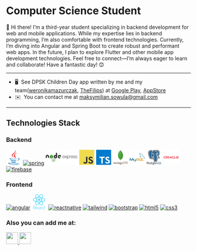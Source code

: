 <h1>Computer Science Student</h1>

👋 Hi there! I’m a third-year student specializing in backend development for web and mobile applications. While my expertise lies in backend programming, I’m also comfortable with frontend technologies. Currently, I’m diving into Angular and Spring Boot to create robust and performant web apps. In the future, I plan to explore Flutter and other mobile app development technologies. Feel free to connect—I’m always eager to learn and collaborate! Have a fantastic day! 😊
<hr />

*   🖥️  See DPSK Children Day app written by me and my team([weronikamazurczak](https://github.com/weronikamazurczak), [TheFilips](https://github.com/TheFilips)) at [Google Play](https://play.google.com/store/apps/details?id=com.dpsk.children.day), [AppStore](https://apps.apple.com/pl/app/dpsk/id6479719866)
*   ✉️  You can contact me at [maksymilian.sowula@gmail.com](mailto:maksymilian.sowula@gmail.com)

<hr />

## Technologies Stack

### Backend

<p>
    <a target="_blank" href="https://raw.githubusercontent.com/devicons/devicon/master/icons/java/java-original.svg"
        style="display: inline-block;">
        <img src="https://raw.githubusercontent.com/devicons/devicon/master/icons/java/java-original.svg" alt="java"
            width="42" height="42" 
        />
    </a>
    <a target="_blank" href="https://www.vectorlogo.zone/logos/springio/springio-icon.svg"
        style="display: inline-block;">
      <img src="https://www.vectorlogo.zone/logos/springio/springio-icon.svg"
            alt="spring" width="42" height="42" 
      />
    </a>
    <a target="_blank"
        href="https://raw.githubusercontent.com/devicons/devicon/master/icons/nodejs/nodejs-original-wordmark.svg"
        style="display: inline-block;">
      <img
            src="https://raw.githubusercontent.com/devicons/devicon/master/icons/nodejs/nodejs-original-wordmark.svg"
            alt="nodejs" width="42" height="42" 
      />
    </a>
    <a target="_blank"
        href="https://raw.githubusercontent.com/devicons/devicon/master/icons/express/express-original-wordmark.svg"
        style="display: inline-block;">
      <img
            src="https://raw.githubusercontent.com/devicons/devicon/master/icons/express/express-original-wordmark.svg"
            alt="express" width="42" height="42" 
      />
    </a>
    <a target="_blank"
        href="https://raw.githubusercontent.com/devicons/devicon/master/icons/javascript/javascript-original.svg"
        style="display: inline-block;">
      <img
            src="https://raw.githubusercontent.com/devicons/devicon/master/icons/javascript/javascript-original.svg"
            alt="javascript" width="42" height="42" 
      />
    </a>
    <a target="_blank"
        href="https://raw.githubusercontent.com/devicons/devicon/master/icons/typescript/typescript-original.svg"
        style="display: inline-block;">
      <img
            src="https://raw.githubusercontent.com/devicons/devicon/master/icons/typescript/typescript-original.svg"
            alt="typescript" width="42" height="42" 
      />
    </a>
    <a target="_blank" 
        href="https://raw.githubusercontent.com/devicons/devicon/master/icons/mongodb/mongodb-original-wordmark.svg"
        style="display: inline-block;">
      <img
            src="https://raw.githubusercontent.com/devicons/devicon/master/icons/mongodb/mongodb-original-wordmark.svg"
            alt="mongodb" width="42" height="42" 
      />
    </a>
    <a target="_blank"
        href="https://raw.githubusercontent.com/devicons/devicon/master/icons/mysql/mysql-original-wordmark.svg"
        style="display: inline-block;">
      <img
            src="https://raw.githubusercontent.com/devicons/devicon/master/icons/mysql/mysql-original-wordmark.svg"
            alt="mysql" width="42" height="42" 
      />
    </a>
    <a target="_blank"
        href="https://raw.githubusercontent.com/devicons/devicon/master/icons/postgresql/postgresql-original-wordmark.svg"
        style="display: inline-block;">
      <img
            src="https://raw.githubusercontent.com/devicons/devicon/master/icons/postgresql/postgresql-original-wordmark.svg"
            alt="postgresql" width="42" height="42" 
      />
    </a>
    <a target="_blank" href="https://raw.githubusercontent.com/devicons/devicon/master/icons/oracle/oracle-original.svg"
        style="display: inline-block;">
      <img
            src="https://raw.githubusercontent.com/devicons/devicon/master/icons/oracle/oracle-original.svg"
            alt="oracle" width="42" height="42" 
      />
    </a>
    <a target="_blank" href="https://www.vectorlogo.zone/logos/firebase/firebase-icon.svg"
        style="display: inline-block;">
      <img src="https://www.vectorlogo.zone/logos/firebase/firebase-icon.svg"
            alt="firebase" width="42" height="42" 
      />
    </a>
</p>
  
### Frontend

<p> 
  <a target="_blank" href="https://cdn.jsdelivr.net/gh/devicons/devicon@latest/icons/angular/angular-original.svg" style="display: inline-block;">
      <img
            src="https://cdn.jsdelivr.net/gh/devicons/devicon@latest/icons/angular/angular-original.svg" alt="angular" width="42" height="42" 
      />
    </a>
    <a target="_blank"
        href="https://raw.githubusercontent.com/devicons/devicon/master/icons/react/react-original-wordmark.svg"
        style="display: inline-block;">
      <img
            src="https://raw.githubusercontent.com/devicons/devicon/master/icons/react/react-original-wordmark.svg"
            alt="react" width="42" height="42" 
      />
    </a>
    <a target="_blank" href="https://reactnative.dev/img/header_logo.svg" style="display: inline-block;">
      <img
            src="https://reactnative.dev/img/header_logo.svg" alt="reactnative" width="42" height="42" 
      />
    </a>
    <a target="_blank" href="https://cdn.jsdelivr.net/gh/devicons/devicon@latest/icons/tailwindcss/tailwindcss-original-wordmark.svg" style="display: inline-block;">
      <img
            src="https://cdn.jsdelivr.net/gh/devicons/devicon@latest/icons/tailwindcss/tailwindcss-original-wordmark.svg" alt="tailwind" width="42" height="42" 
      />
    </a>
    <a target="_blank" href="https://cdn.jsdelivr.net/gh/devicons/devicon@latest/icons/bootstrap/bootstrap-original.svg" style="display: inline-block;">
      <img
            src="https://cdn.jsdelivr.net/gh/devicons/devicon@latest/icons/bootstrap/bootstrap-original.svg" alt="bootstrap" width="42" height="42" 
      />
    </a>
    <a target="_blank" href="https://cdn.jsdelivr.net/gh/devicons/devicon@latest/icons/html5/html5-original.svg" style="display: inline-block;">
      <img
            src="https://cdn.jsdelivr.net/gh/devicons/devicon@latest/icons/html5/html5-original.svg" alt="html5" width="42" height="42" 
      />
    </a>
    <a target="_blank" href="https://cdn.jsdelivr.net/gh/devicons/devicon@latest/icons/css3/css3-original.svg" style="display: inline-block;">
      <img
            src="https://cdn.jsdelivr.net/gh/devicons/devicon@latest/icons/css3/css3-original.svg" alt="css3" width="42" height="42" 
      />
    </a>
</p>
                    
### Also you can add me at:
                  
                  
<p align="left">
    <a href="https://www.linkedin.com/in/maksymilian-sowula" target="_blank" rel="noreferrer">
    <picture>
      <source media="(prefers-color-scheme: dark)" srcset="https://raw.githubusercontent.com/danielcranney/readme-generator/main/public/icons/socials/linkedin-dark.svg" />
      <source media="(prefers-color-scheme: light)" srcset="https://raw.githubusercontent.com/danielcranney/readme-generator/main/public/icons/socials/linkedin.svg" />
      <img src="https://raw.githubusercontent.com/danielcranney/readme-generator/main/public/icons/socials/linkedin.svg" width="32" height="32" />
    </picture>
  </a>
  <a href="https://discord.com/users/miluski" target="_blank" rel="noreferrer">
    <picture>
      <source media="(prefers-color-scheme: dark)" srcset="https://raw.githubusercontent.com/danielcranney/readme-generator/main/public/icons/socials/discord-dark.svg" />
      <source media="(prefers-color-scheme: light)" srcset="https://raw.githubusercontent.com/danielcranney/readme-generator/main/public/icons/socials/discord.svg" />
      <img src="https://raw.githubusercontent.com/danielcranney/readme-generator/main/public/icons/socials/discord.svg" width="32" height="32" />
    </picture>
  </a>
</p>
